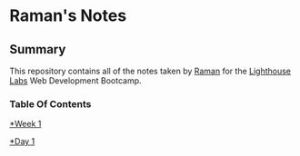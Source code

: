 # Raman's Notes
## Summary 
This repository contains all of the notes taken by [Raman](https://github.com/ramanmand) for the [Lighthouse Labs](https://www.lighthouselabs.ca/toronto?utm_source=google&utm_medium=organic&utm_campaign=gmb&utm_content=toronto) Web Development Bootcamp.
### Table Of Contents
[*Week 1](/Week_1) 

[*Day 1](Day_1)